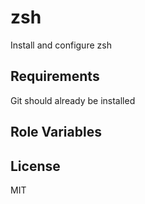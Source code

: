 zsh
===

Install and configure zsh

Requirements
------------

Git should already be installed

Role Variables
--------------


License
-------

MIT
